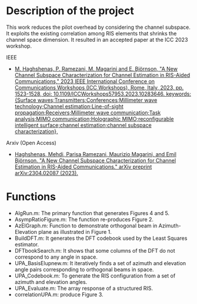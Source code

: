 # Description of the project
This work reduces the pilot overhead by considering the channel subspace. It exploits the existing correlation among RIS elements that shrinks the channel space dimension. It resulted in an accepted paper at the ICC 2023 workshop. 

IEEE
- [M. Haghshenas, P. Ramezani, M. Magarini and E. Björnson, "A New Channel Subspace Characterization for Channel Estimation in RIS-Aided Communications," 2023 IEEE International Conference on Communications Workshops (ICC Workshops), Rome, Italy, 2023, pp. 1523-1528, doi: 10.1109/ICCWorkshops57953.2023.10283646. keywords: {Surface waves;Transmitters;Conferences;Millimeter wave technology;Channel estimation;Line-of-sight propagation;Receivers;Millimeter wave communication;Task analysis;MIMO communication;Holographic MIMO;reconfigurable intelligent surface;channel estimation;channel subspace characterization},](https://doi.org/10.1109/ICCWorkshops57953.2023.10283646)

Arxiv (Open Access)
- [Haghshenas, Mehdi, Parisa Ramezani, Maurizio Magarini, and Emil Björnson. "A New Channel Subspace Characterization for Channel Estimation in RIS-Aided Communications." arXiv preprint arXiv:2304.02087 (2023).](https://doi.org/10.48550/arXiv.2304.02087)

# Functions
- AlgRun.m: The primary function that generates Figures 4 and 5.
- AsympRatioFigure.m: The function re-produces Figure 2.
- AzElGraph.m: Function to demonstrate orthogonal beam in Azimuth-Elevation plane as illustrated in Figure 1.
- BuildDFT.m: It generates the DFT codebook used by the Least Squares estimator.
- DFTbookSearch.m: It shows that some columns of the DFT do not correspond to any angle in space.
- UPA_BasisElupnew.m: It iteratively finds a set of azimuth and elevation angle pairs corresponding to orthogonal beams in space.
- UPA_Codebook.m: To generate the RIS configuration from a set of azimuth and elevation angles.
- UPA_Evaluate.m: The array response of a structured RIS.
- correlationUPA.m: produce Figure 3.
  
